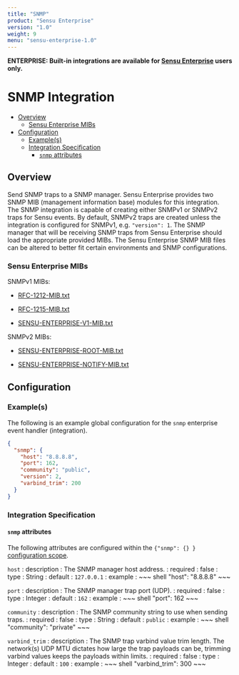 ```yaml
---
title: "SNMP"
product: "Sensu Enterprise"
version: "1.0"
weight: 9
menu: "sensu-enterprise-1.0"
---
```

**ENTERPRISE: Built-in integrations are available for [Sensu Enterprise][1]
users only.**

# SNMP Integration

- [Overview](#overview)
  - [Sensu Enterprise MIBs](#sensu-enterprise-mibs)
- [Configuration](#configuration)
  - [Example(s)](#examples)
  - [Integration Specification](#integration-specification)
    - [`snmp` attributes](#snmp-attributes)

## Overview

Send SNMP traps to a SNMP manager. Sensu Enterprise provides two SNMP MIB
(management information base) modules for this integration. The SNMP integration
is capable of creating either SNMPv1 or SNMPv2 traps for Sensu events. By
default, SNMPv2 traps are created unless the integration is configured for
SNMPv1, e.g. `"version": 1`.  The SNMP manager that will be receiving SNMP traps
from Sensu Enterprise should load the appropriate provided MIBs. The Sensu
Enterprise SNMP MIB files can be altered to better fit certain environments and
SNMP configurations.

### Sensu Enterprise MIBs

SNMPv1 MIBs:

- [RFC-1212-MIB.txt](../../files/RFC-1212-MIB.txt)

- [RFC-1215-MIB.txt](../../files/RFC-1215-MIB.txt)

- [SENSU-ENTERPRISE-V1-MIB.txt](../../files/SENSU-ENTERPRISE-V1-MIB.txt)

SNMPv2 MIBs:

- [SENSU-ENTERPRISE-ROOT-MIB.txt](../../files/SENSU-ENTERPRISE-ROOT-MIB.txt)

- [SENSU-ENTERPRISE-NOTIFY-MIB.txt](../../files/SENSU-ENTERPRISE-NOTIFY-MIB.txt)

## Configuration

### Example(s)

The following is an example global configuration for the `snmp` enterprise event
handler (integration).

~~~ json
{
  "snmp": {
    "host": "8.8.8.8",
    "port": 162,
    "community": "public",
    "version": 2,
    "varbind_trim": 200
  }
}
~~~

### Integration Specification

#### `snmp` attributes

The following attributes are configured within the `{"snmp": {} }`
[configuration scope][2].

`host`
: description
  : The SNMP manager host address.
: required
  : false
: type
  : String
: default
  : `127.0.0.1`
: example
  : ~~~ shell
    "host": "8.8.8.8"
    ~~~

`port`
: description
  : The SNMP manager trap port (UDP).
: required
  : false
: type
  : Integer
: default
  : `162`
: example
  : ~~~ shell
    "port": 162
    ~~~

`community`
: description
  : The SNMP community string to use when sending traps.
: required
  : false
: type
  : String
: default
  : `public`
: example
  : ~~~ shell
    "community": "private"
    ~~~

`varbind_trim`
: description
  : The SNMP trap varbind value trim length. The network(s) UDP MTU
  dictates how large the trap payloads can be, trimming varbind values
  keeps the payloads within limits.
: required
  : false
: type
  : Integer
: default
  : `100`
: example
  : ~~~ shell
    "varbind_trim": 300
    ~~~

[?]:  #
[1]:  /enterprise
[2]:  ../../reference/configuration.html#configuration-scopes